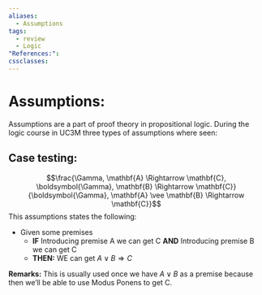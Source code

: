 ```yaml
---
aliases:
  - Assumptions
tags:
  - review
  - Logic
"References:": 
cssclasses:
---
```

# Assumptions: 

Assumptions are a part of proof theory in propositional logic. During the logic course in UC3M three types of assumptions where seen: 

## Case testing: 
$$\frac{\Gamma, \mathbf{A} \Rightarrow \mathbf{C}, \boldsymbol{\Gamma}, \mathbf{B} \Rightarrow \mathbf{C}}{\boldsymbol{\Gamma}, \mathbf{A} \vee \mathbf{B} \Rightarrow \mathbf{C}}$$
This assumptions states the following: 
+ Given some premises
	+ **IF** Introducing premise A we can get C **AND** Introducing premise B we can get C
	+ **THEN:** WE can get $A\lor B \Rightarrow C$

**Remarks:**
This is usually used once we have $A\lor B$ as a premise because then we’ll be able to use Modus Ponens to get C. 



